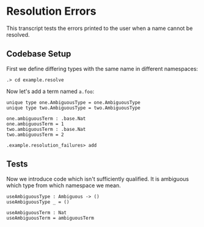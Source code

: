 # Resolution Errors

This transcript tests the errors printed to the user when a name cannot be resolved.

## Codebase Setup

First we define differing types with the same name in different namespaces:

```ucm
.> cd example.resolve
```

Now let's add a term named `a.foo`:

```unison
unique type one.AmbiguousType = one.AmbiguousType
unique type two.AmbiguousType = two.AmbiguousType

one.ambiguousTerm : .base.Nat
one.ambiguousTerm = 1
two.ambiguousTerm : .base.Nat
two.ambiguousTerm = 2
```

```ucm
.example.resolution_failures> add
```

## Tests

Now we introduce code which isn't sufficiently qualified. 
It is ambiguous which type from which namespace we mean.

```unison
useAmbiguousType : Ambiguous -> ()
useAmbiguousType _ = ()

useAmbiguousTerm : Nat
useAmbiguousTerm = ambiguousTerm
```
